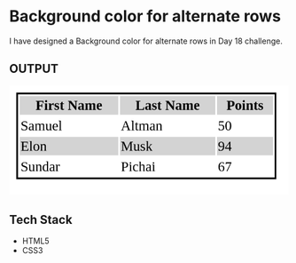 # Background color for alternate rows

I have designed a Background color for alternate rows in Day 18 challenge.

## OUTPUT
![outptu](output.png)

## Tech Stack
- HTML5
- CSS3

